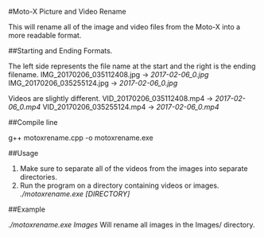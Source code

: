 #Moto-X Picture and Video Rename

This will rename all of the image and video files from the Moto-X into a more
readable format.

##Starting and Ending Formats.

The left side represents the file name at the start and the right is the ending filename.
IMG_20170206_035112408.jpg -> *2017-02-06_0.jpg*
IMG_20170206_035255124.jpg -> *2017-02-06_0.jpg*

Videos are slightly different.
VID_20170206_035112408.mp4 -> *2017-02-06_0.mp4*
VID_20170206_035255124.mp4 -> *2017-02-06_0.mp4*

##Compile line

g++ motoxrename.cpp -o motoxrename.exe

##Usage

1. Make sure to separate all of the videos from the images into separate directories.
2. Run the program on a directory containing videos or images. *./motoxrename.exe [DIRECTORY]*

##Example

*./motoxrename.exe Images*
Will rename all images in the Images/ directory.
